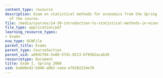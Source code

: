 ```yaml
---
content_type: resource
description: Exam on statistical methods for economics from the Spring 2008 version
  of the course.
file: /media/courses/14-30-introduction-to-statistical-methods-in-economics-spring-2009/ba0d6e92b940a082ceeae76382224e70_MIT14_30s09_exam01_08.pdf
file_type: application/pdf
learning_resource_types:
- Exams
ocw_type: OCWFile
parent_title: Exams
parent_type: CourseSection
parent_uid: ad9d2f84-5e80-57d1-0213-679562acab30
resourcetype: Document
title: Exam I, Spring 2008
uid: ba0d6e92-b940-a082-ceea-e76382224e70
---
```

